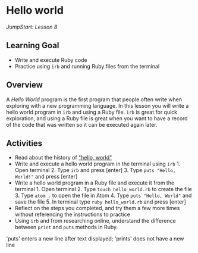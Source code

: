 # Hello world
_JumpStart: Lesson 8_

## Learning Goal
* Write and execute Ruby code
* Practice using `irb` and running Ruby files from the terminal

## Overview
A _Hello World_ program is the first program that people often write when exploring with a new programming language. In this lesson you will write a hello world program in `irb` and using a Ruby file. `irb` is great for quick exploration, and using a Ruby file is great when you want to have a record of the code that was written so it can be executed again later.

## Activities
* Read about the history of ["hello, world"](https://en.wikipedia.org/wiki/%22Hello,_World!%22_program)
* Write and execute a hello world program in the terminal using `irb`
		1. Open terminal
		2. Type `irb` and press [enter]
		3. Type `puts "Hello, World!"` and press [enter]
* Write a hello world program in a Ruby file and execute it from the terminal
		1. Open terminal
		2. Type `touch hello_world.rb` to create the file
		3. Type `atom .` to open the file in Atom
		4. Type `puts "Hello, World"` and save the file
		5. In terminal type `ruby hello_world.rb` and press [enter]
* Reflect on the steps you completed, and try them a few more times without referencing the instructions to practice
* Using `irb` and from researching online, understand the difference between `print` and `puts` methods in Ruby.

'puts' enters a new line after text displayed; 'prints' does not have a new line
